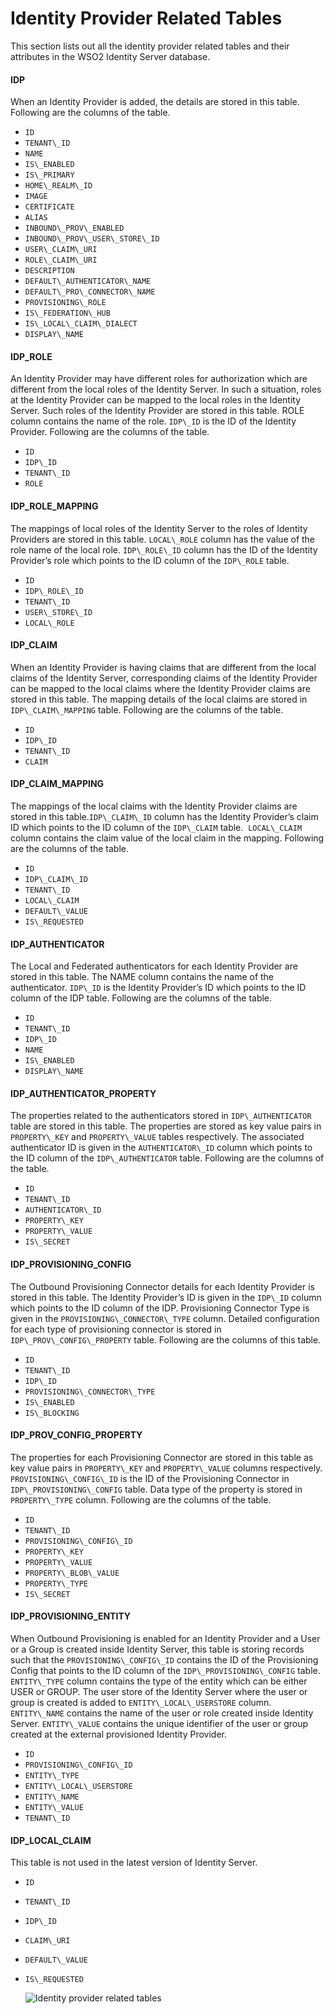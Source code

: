 # Identity Provider Related Tables

This section lists out all the identity provider related tables and
their attributes in the WSO2 Identity Server database.

#### IDP

When an Identity Provider is added, the details are stored in this
table. Following are the columns of the table.

-   `ID`
-   `TENANT\_ID`
-   `NAME`
-   `IS\_ENABLED`
-   `IS\_PRIMARY`
-   `HOME\_REALM\_ID`
-   `IMAGE`
-   `CERTIFICATE`
-   `ALIAS`
-   `INBOUND\_PROV\_ENABLED`
-   `INBOUND\_PROV\_USER\_STORE\_ID`
-   `USER\_CLAIM\_URI`
-   `ROLE\_CLAIM\_URI`
-   `DESCRIPTION`
-   `DEFAULT\_AUTHENTICATOR\_NAME`
-   `DEFAULT\_PRO\_CONNECTOR\_NAME`
-   `PROVISIONING\_ROLE`
-   `IS\_FEDERATION\_HUB`
-   `IS\_LOCAL\_CLAIM\_DIALECT`
-   `DISPLAY\_NAME`

#### IDP\_ROLE

An Identity Provider may have different roles for authorization which
are different from the local roles of the Identity Server. In such a
situation, roles at the Identity Provider can be mapped to the local
roles in the Identity Server. Such roles of the Identity Provider are
stored in this table. ROLE column contains the name of the role. `IDP\_ID`
is the ID of the Identity Provider. Following are the columns of the
table.

-   `ID`
-   `IDP\_ID`
-   `TENANT\_ID`
-   `ROLE`

#### IDP\_ROLE\_MAPPING

The mappings of local roles of the Identity Server to the roles of
Identity Providers are stored in this table. `LOCAL\_ROLE` column has the
value of the role name of the local role. `IDP\_ROLE\_ID` column has the
ID of the Identity Provider’s role which points to the ID column of the
`IDP\_ROLE` table.

-   `ID`
-   `IDP\_ROLE\_ID`
-   `TENANT\_ID`
-   `USER\_STORE\_ID`
-   `LOCAL\_ROLE`

#### IDP\_CLAIM

When an Identity Provider is having claims that are different from the
local claims of the Identity Server, corresponding claims of the
Identity Provider can be mapped to the local claims where the Identity
Provider claims are stored in this table. The mapping details of the
local claims are stored in `IDP\_CLAIM\_MAPPING` table. Following are the
columns of the table.

-   `ID`
-   `IDP\_ID`
-   `TENANT\_ID`
-   `CLAIM`

#### IDP\_CLAIM\_MAPPING

The mappings of the local claims with the Identity Provider claims are
stored in this table.`IDP\_CLAIM\_ID` column has the Identity Provider’s
claim ID which points to the ID column of the `IDP\_CLAIM` table.
 `LOCAL\_CLAIM` column contains the claim value of the local claim in the
mapping. Following are the columns of the table.

-   `ID`
-   `IDP\_CLAIM\_ID`
-   `TENANT\_ID`
-   `LOCAL\_CLAIM`
-   `DEFAULT\_VALUE`
-   `IS\_REQUESTED`

#### IDP\_AUTHENTICATOR

The Local and Federated authenticators for each Identity Provider are
stored in this table. The NAME column contains the name of the
authenticator. `IDP\_ID` is the Identity Provider’s ID which points to the
ID column of the IDP table. Following are the columns of the table.

-   `ID`
-   `TENANT\_ID`
-   `IDP\_ID`
-   `NAME`
-   `IS\_ENABLED`
-   `DISPLAY\_NAME`

#### IDP\_AUTHENTICATOR\_PROPERTY

The properties related to the authenticators stored in
`IDP\_AUTHENTICATOR` table are stored in this table. The properties are
stored as key value pairs in `PROPERTY\_KEY` and `PROPERTY\_VALUE` tables
respectively. The associated authenticator ID is given in the
`AUTHENTICATOR\_ID` column which points to the ID column of the
`IDP\_AUTHENTICATOR` table. Following are the columns of the table.

-   `ID`
-   `TENANT\_ID`
-   `AUTHENTICATOR\_ID`
-   `PROPERTY\_KEY`
-   `PROPERTY\_VALUE`
-   `IS\_SECRET`

#### IDP\_PROVISIONING\_CONFIG

The Outbound Provisioning Connector details for each Identity Provider
is stored in this table. The Identity Provider’s ID is given in the
`IDP\_ID` column which points to the ID column of the IDP. Provisioning
Connector Type is given in the `PROVISIONING\_CONNECTOR\_TYPE` column.
Detailed configuration for each type of provisioning connector is stored
in `IDP\_PROV\_CONFIG\_PROPERTY` table. Following are the columns of this
table.

-   `ID`
-   `TENANT\_ID`
-   `IDP\_ID`
-   `PROVISIONING\_CONNECTOR\_TYPE`
-   `IS\_ENABLED`
-   `IS\_BLOCKING`

#### IDP\_PROV\_CONFIG\_PROPERTY

The properties for each Provisioning Connector are stored in this table
as key value pairs in `PROPERTY\_KEY` and `PROPERTY\_VALUE` columns
respectively. `PROVISIONING\_CONFIG\_ID` is the ID of the Provisioning
Connector in `IDP\_PROVISIONING\_CONFIG` table. Data type of the property
is stored in `PROPERTY\_TYPE` column. Following are the columns of the
table.

-   `ID`
-   `TENANT\_ID`
-   `PROVISIONING\_CONFIG\_ID`
-   `PROPERTY\_KEY`
-   `PROPERTY\_VALUE`
-   `PROPERTY\_BLOB\_VALUE`
-   `PROPERTY\_TYPE`
-   `IS\_SECRET`

#### IDP\_PROVISIONING\_ENTITY

When Outbound Provisioning is enabled for an Identity Provider and a
User or a Group is created inside Identity Server, this table is storing
records such that the `PROVISIONING\_CONFIG\_ID` contains the ID of the
Provisioning Config that points to the ID column of the
`IDP\_PROVISIONING\_CONFIG` table. `ENTITY\_TYPE` column contains the type
of the entity which can be either USER or GROUP. The user store of the
Identity Server where the user or group is created is added to
`ENTITY\_LOCAL\_USERSTORE` column. `ENTITY\_NAME` contains the name of the
user or role created inside Identity Server. `ENTITY\_VALUE` contains the
unique identifier of the user or group created at the external
provisioned Identity Provider.

-   `ID`
-   `PROVISIONING\_CONFIG\_ID`
-   `ENTITY\_TYPE`
-   `ENTITY\_LOCAL\_USERSTORE`
-   `ENTITY\_NAME`
-   `ENTITY\_VALUE`
-   `TENANT\_ID`

#### IDP\_LOCAL\_CLAIM

This table is not used in the latest version of Identity Server.

-   `ID`
-   `TENANT\_ID`
-   `IDP\_ID`
-   `CLAIM\_URI`
-   `DEFAULT\_VALUE`
-   `IS\_REQUESTED`  
      
      
    ![Identity provider related tables]( ../assets/img/using-wso2-identity-server/identity-provider-related-tables.png) 
